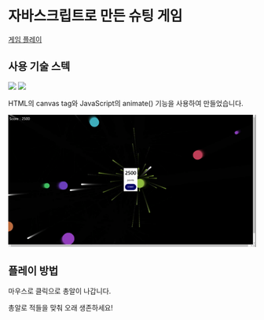 # 자바스크립트로 만든 슈팅 게임
[게임 플레이](https://shin-3117.github.io/JS_Shooting_game/)
## 사용 기술 스텍
<img src="https://img.shields.io/badge/html5-E34F26?style=for-the-badge&logo=html5&logoColor=white"> <img src="https://img.shields.io/badge/JavaScript-F7DF1E?style=for-the-badge&logo=javascript&logoColor=black">

HTML의 canvas tag와 JavaScript의 animate() 기능을 사용하여 만들었습니다.

<img src='./play_gif.gif'>

## 플레이 방법
마우스로 클릭으로 총알이 나갑니다.

총알로 적들을 맞춰 오래 생존하세요!
